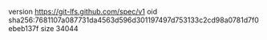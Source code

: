version https://git-lfs.github.com/spec/v1
oid sha256:7681107a087731da4563d596d301197497d753133c2cd98a0781d7f0ebeb137f
size 34044
